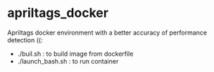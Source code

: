# apriltags_docker
Apriltags docker environment with a better accuracy of performance detection ((: 
- ./buil.sh : to build image from dockerfile
- ./launch_bash.sh : to run container
